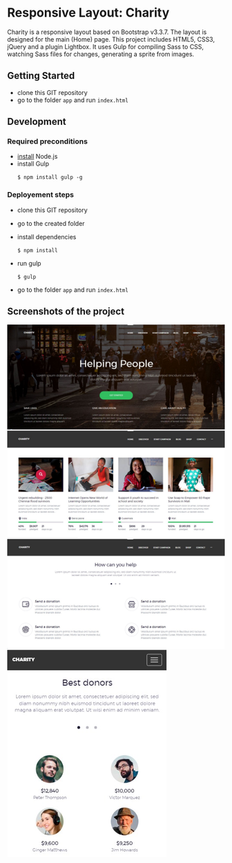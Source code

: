 # Responsive Layout: Charity

Charity is a responsive layout based on Bootstrap v3.3.7. The layout is designed for the main (Home) page. This project includes HTML5, CSS3, jQuery and a plugin Lightbox. It uses Gulp for compiling Sass to CSS, watching Sass files for changes, generating a sprite from images.

## Getting Started

* clone this GIT repository
* go to the folder `app` and run `index.html`

## Development

### Required preconditions

* [install](https://howtonode.org/how-to-install-nodejs) Node.js
* install Gulp
    ```
    $ npm install gulp -g
    ```
    
### Deployement steps

* clone this GIT repository
* go to the created folder
* install dependencies
    ```
    $ npm install
    ```

* run gulp
    ```
    $ gulp
    ```

* go to the folder `app` and run `index.html`

## Screenshots of the project

![main view, with screen resolution 1366x768 px](screenshots/01.jpg)
![list of activities, with screen resolution 1366x768 px](screenshots/02.jpg)
![help list, with screen resolution 1366x768 px](screenshots/03.jpg)
![list of donors, with screen resolution 480x600 px](screenshots/04.jpg)

